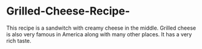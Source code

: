 # Grilled-Cheese-Recipe-
This recipe is a sandwitch with creamy cheese in the middle. Grilled cheese is also very famous in America along with many other places. It has a very rich taste. 